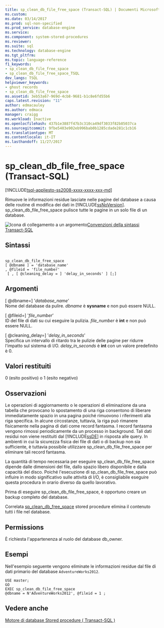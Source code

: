```yaml
---
title: sp_clean_db_file_free_space (Transact-SQL) | Documenti Microsoft
ms.custom: 
ms.date: 03/14/2017
ms.prod: sql-non-specified
ms.prod_service: database-engine
ms.service: 
ms.component: system-stored-procedures
ms.reviewer: 
ms.suite: sql
ms.technology: database-engine
ms.tgt_pltfrm: 
ms.topic: language-reference
f1_keywords:
- sp_clean_db_file_free_space
- sp_clean_db_file_free_space_TSQL
dev_langs: TSQL
helpviewer_keywords:
- ghost records
- sp_clean_db_file_free_space
ms.assetid: 3eb53a67-969d-4cb8-9681-b1c8e6fd55b6
caps.latest.revision: "11"
author: edmacauley
ms.author: edmaca
manager: craigg
ms.workload: Inactive
ms.openlocfilehash: 437b1e3887f47b3c310ca49df3033f82b85037ca
ms.sourcegitcommit: 9fbe5403e902eb996bab0b1285cdade281c1cb16
ms.translationtype: MT
ms.contentlocale: it-IT
ms.lasthandoff: 11/27/2017
---
```

# <a name="spcleandbfilefreespace-transact-sql"></a>sp_clean_db_file_free_space (Transact-SQL)
[!INCLUDE[tsql-appliesto-ss2008-xxxx-xxxx-xxx-md](../../includes/tsql-appliesto-ss2008-xxxx-xxxx-xxx-md.md)]

  Rimuove le informazioni residue lasciate nelle pagine del database a causa delle routine di modifica dei dati in [!INCLUDE[ssNoVersion](../../includes/ssnoversion-md.md)]. sp_clean_db_file_free_space pulisce tutte le pagine in un solo file di un database.  
  
 ![Icona di collegamento a un argomento](../../database-engine/configure-windows/media/topic-link.gif "Icona di collegamento a un argomento")[Convenzioni della sintassi Transact-SQL](../../t-sql/language-elements/transact-sql-syntax-conventions-transact-sql.md)  
  
## <a name="syntax"></a>Sintassi  
  
```  
  
sp_clean_db_file_free_space   
[ @dbname ] = 'database_name'   
, @fileid = 'file_number'   
 [ , [ @cleaning_delay = ] 'delay_in_seconds' ] [;]  
```  
  
## <a name="arguments"></a>Argomenti  
 [ @dbname=] '*database_name*'  
 Nome del database da pulire. *dbname* è **sysname** e non può essere NULL.  
  
 [ @fileid=] '*file_number*'  
 ID del file di dati su cui eseguire la pulizia. *file_number* è **int** e non può essere NULL.  
  
 [ @cleaning_delay=] '*delay_in_seconds*'  
 Specifica un intervallo di ritardo tra le pulizie delle pagine per ridurre l'impatto sul sistema di I/O. *delay_in_seconds* è **int** con un valore predefinito è 0.  
  
## <a name="return-code-values"></a>Valori restituiti  
 0 (esito positivo) o 1 (esito negativo)  
  
## <a name="remarks"></a>Osservazioni  
 Le operazioni di aggiornamento o le operazioni di eliminazione da una tabella che provocano lo spostamento di una riga consentono di liberare immediatamente spazio in una pagina poiché rimuovono i riferimenti alla riga specifica. In alcune circostanze, tuttavia, la riga può rimanere fisicamente nella pagina di dati come record fantasma. I record fantasma vengono rimossi periodicamente da un processo in background. Tali dati residui non viene restituiti dal [!INCLUDE[ssDE](../../includes/ssde-md.md)] in risposta alle query. In ambienti in cui la sicurezza fisica dei file di dati o di backup non sia sufficiente, è tuttavia possibile utilizzare sp_clean_db_file_free_space per eliminare tali record fantasma.  
  
 La quantità di tempo necessaria per eseguire sp_clean_db_file_free_space dipende dalle dimensioni del file, dallo spazio libero disponibile e dalla capacità del disco. Poiché l'esecuzione di sp_clean_db_file_free_space può influire in modo significativo sulle attività di I/O, è consigliabile eseguire questa procedura in orario diverso da quello lavorativo.  
  
 Prima di eseguire sp_clean_db_file_free_space, è opportuno creare un backup completo del database.  
  
 Correlata [sp_clean_db_free_space](../../relational-databases/system-stored-procedures/sp-clean-db-free-space-transact-sql.md) stored procedure elimina il contenuto tutti i file nel database.  
  
## <a name="permissions"></a>Permissions  
 È richiesta l'appartenenza al ruolo del database db_owner.  
  
## <a name="examples"></a>Esempi  
 Nell'esempio seguente vengono eliminate le informazioni residue dal file di dati primario del database `AdventureWorks2012`.  
  
```  
USE master;  
GO  
EXEC sp_clean_db_file_free_space   
@dbname = N'AdventureWorks2012', @fileid = 1 ;  
```  
  
## <a name="see-also"></a>Vedere anche  
 [Motore di database Stored procedure &#40; Transact-SQL &#41;](../../relational-databases/system-stored-procedures/database-engine-stored-procedures-transact-sql.md)  
  
  
